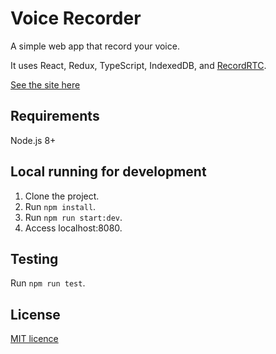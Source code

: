 # Voice Recorder

A simple web app that record your voice.

It uses React, Redux, TypeScript, IndexedDB, and [RecordRTC](http://recordrtc.org/).

[See the site here](https://voice-recorder-190010.appspot.com/)

## Requirements
Node.js 8+

## Local running for development
1. Clone the project.
2. Run `npm install`.
3. Run `npm run start:dev`.
4. Access localhost:8080.

## Testing
Run `npm run test`.

## License
[MIT licence](https://www.webrtc-experiment.com/licence/)
